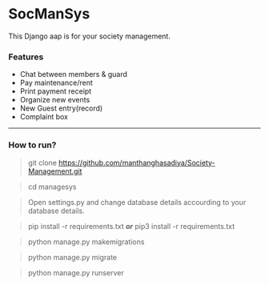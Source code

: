 <h1>SocManSys</h1>

This Django aap is for your society management. 

<h3>Features</h3>

- Chat between members & guard
- Pay maintenance/rent
- Print payment receipt
- Organize new events 
- New Guest entry(record)
- Complaint box

-----

<h3>How to run?</h3>

> git clone https://github.com/manthanghasadiya/Society-Management.git

> cd managesys

> Open settings.py and change database details accourding to your database details.

> pip install -r requirements.txt ___or___ pip3 install -r requirements.txt

> python manage.py makemigrations
 
> python manage.py migrate

> python manage.py runserver

